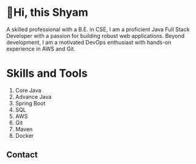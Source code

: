 <h1>👋Hi, this Shyam</h1>
<p>A skilled professional with a B.E. in CSE, I am a proficient Java Full Stack Developer with a passion for building robust web applications. Beyond development, I am a motivated DevOps enthusiast with hands-on experience in AWS and Git.</p>
<h1>Skills and Tools</h1>
<ol>
  <li>Core Java</li>
  <li>Advance Java</li>
  <li>Spring Boot</li>
  <li>SQL</li>
  <li>AWS</li>
  <li>Git</li>
  <li>Maven</li>
  <li>Docker</li>
</ol>

<h2>Contact</h2>



